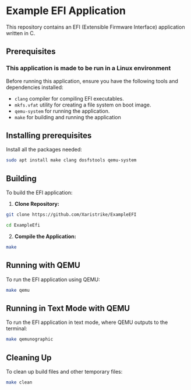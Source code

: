 # Example EFI Application

This repository contains an EFI (Extensible Firmware Interface) application written in C.

## Prerequisites

### This application is made to be run in a Linux environment

Before running this application, ensure you have the following tools and dependencies installed:

- `clang` compiler for compiling EFI executables.
- `mkfs.vfat` utility for creating a file system on boot image.
- `qemu-system` for running the application.
- `make` for building and running the application

## Installing prerequisites

Install all the packages needed:
```bash
sudo apt install make clang dosfstools qemu-system
```

## Building

To build the EFI application:

1. **Clone Repository:**
```bash
git clone https://github.com/Xaristrike/ExampleEFI
```
```bash
cd ExampleEfi
```
2. **Compile the Application:**
```bash
make
```

## Running with QEMU
To run the EFI application using QEMU:
```bash
make qemu
```

## Running in Text Mode with QEMU
To run the EFI application in text mode, where QEMU outputs to the terminal:
```bash
make qemunographic
```

## Cleaning Up
To clean up build files and other temporary files:
```bash
make clean
```